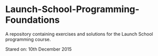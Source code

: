 # Launch-School-Programming-Foundations

A repository containing exercises and solutions for the Launch School programming course.

Stared on: 10th December 2015
